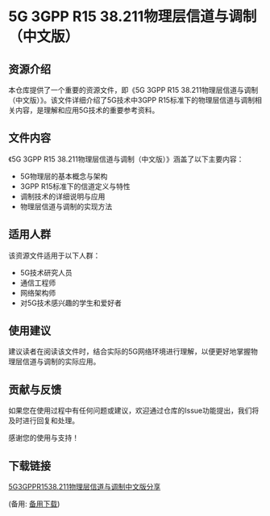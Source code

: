 # 5G 3GPP R15 38.211物理层信道与调制（中文版）

## 资源介绍

本仓库提供了一个重要的资源文件，即《5G 3GPP R15 38.211物理层信道与调制（中文版）》。该文件详细介绍了5G技术中3GPP R15标准下的物理层信道与调制相关内容，是理解和应用5G技术的重要参考资料。

## 文件内容

《5G 3GPP R15 38.211物理层信道与调制（中文版）》涵盖了以下主要内容：

- 5G物理层的基本概念与架构
- 3GPP R15标准下的信道定义与特性
- 调制技术的详细说明与应用
- 物理层信道与调制的实现方法

## 适用人群

该资源文件适用于以下人群：

- 5G技术研究人员
- 通信工程师
- 网络架构师
- 对5G技术感兴趣的学生和爱好者

## 使用建议

建议读者在阅读该文件时，结合实际的5G网络环境进行理解，以便更好地掌握物理层信道与调制的实际应用。

## 贡献与反馈

如果您在使用过程中有任何问题或建议，欢迎通过仓库的Issue功能提出，我们将及时进行回复和处理。

感谢您的使用与支持！

## 下载链接
[5G3GPPR1538.211物理层信道与调制中文版分享](https://pan.quark.cn/s/c6766d04a2a2) 

(备用: [备用下载](https://pan.baidu.com/s/1EQoAbMyTNKBIsCjILuwytg?pwd=1234))
